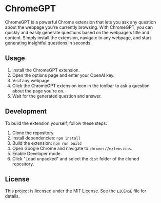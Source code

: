# ChromeGPT

ChromeGPT is a powerful Chrome extension that lets you ask any question about the webpage you're currently browsing. With ChromeGPT, you can quickly and easily generate questions based on the webpage's title and content. Simply install the extension, navigate to any webpage, and start generating insightful questions in seconds.

## Usage

1. Install the ChromeGPT extension.
2. Open the options page and enter your OpenAI key.
3. Visit any webpage.
4. Click the ChromeGPT extension icon in the toolbar to ask a question about the page you're on.
5. Wait for the generated question and answer.

## Development

To build the extension yourself, follow these steps:

1. Clone the repository.
2. Install dependencies: `npm install`
3. Build the extension: `npm run build`
4. Open Google Chrome and navigate to `chrome://extensions`.
5. Enable Developer mode.
6. Click "Load unpacked" and select the `dist` folder of the cloned repository.

## License

This project is licensed under the MIT License. See the `LICENSE` file for details.
